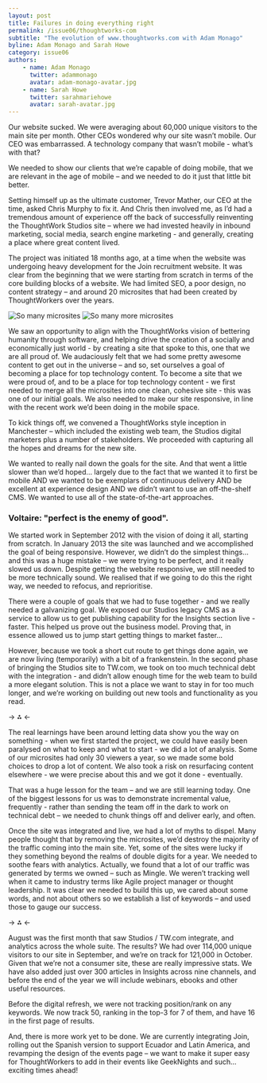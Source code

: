 ```yaml
---
layout: post
title: Failures in doing everything right
permalink: /issue06/thoughtworks-com
subtitle: "The evolution of www.thoughtworks.com with Adam Monago"
byline: Adam Monago and Sarah Howe
category: issue06
authors:
    - name: Adam Monago
      twitter: adammonago
      avatar: adam-monago-avatar.jpg
    - name: Sarah Howe
      twitter: sarahmariehowe
      avatar: sarah-avatar.jpg
---
```

Our website sucked. We were averaging about 60,000 unique visitors to the main site per month. Other CEOs wondered why our site wasn’t mobile. Our CEO was embarrassed. A technology company that wasn’t mobile - what’s with that? 
 
We needed to show our clients that we’re capable of doing mobile, that we are relevant in the age of mobile  – and we needed to do it just that little bit better.
 
Setting himself up as the ultimate customer, Trevor Mather, our CEO at the time, asked Chris Murphy to fix it. And Chris then involved me, as I’d had a tremendous amount of experience off the back of successfully reinventing the ThoughtWork Studios site – where we had invested heavily in inbound marketing, social media, search engine marketing - and generally, creating a place where great content lived.
 
The project was initiated 18 months ago, at a time when the website was undergoing heavy development for the Join recruitment website. It was clear from the beginning that we were starting from scratch in terms of the core building blocks of a website. We had limited SEO, a poor design, no content strategy – and around 20 microsites that had been created by ThoughtWorkers over the years.

![So many microsites](/p2/images/p2-micro.jpg)
![So many more microsites](/p2/images/tw.com/microsites2.jpg)

We saw an opportunity to align with the ThoughtWorks vision of bettering humanity through software, and helping drive the creation of a socially and economically just world - by creating a site that spoke to this, one that we are all proud of. We audaciously felt that we had some pretty awesome content to get out in the universe – and so, set ourselves a goal of becoming a place for top technology content. To become a site that we were proud of, and to be a place for top technology content - we first needed to merge all the microsites into one clean, cohesive site - this was one of our initial goals. We also needed to make our site responsive, in line with the recent work we’d been doing in the mobile space. 

To kick things off, we convened a ThoughtWorks style inception in Manchester – which included the existing web team, the Studios digital marketers plus a number of stakeholders. We proceeded with capturing all the hopes and dreams for the new site.
 
We wanted to really nail down the goals for the site. And that went a little slower than we’d hoped… largely due to the fact that we wanted it to first be mobile AND we wanted to be exemplars of continuous delivery AND be excellent at experience design AND we didn’t want to use an off-the-shelf CMS. We wanted to use all of the state-of-the-art approaches.


### Voltaire: "perfect is the enemy of good". 
We started work in September 2012 with the vision of doing it all, starting from scratch. In January 2013 the site was launched and we accomplished the goal of being responsive. However, we didn’t do the simplest things… and this was a huge mistake – we were trying to be perfect, and it really slowed us down. Despite getting the website responsive, we still needed to be more technically sound. We realised that if we going to do this the right way, we needed to refocus, and reprioritise. 

There were a couple of goals that we had to fuse together - and we really needed a galvanizing goal. We exposed our Studios legacy CMS as a service to allow us to get publishing capability for the Insights section live - faster. This helped us prove out the business model. Proving that, in essence allowed us to jump start getting things to market faster...

However, because we took a short cut route to get things done again, we are now living (temporarily) with a bit of a frankenstein. In the second phase of bringing the Studios site to TW.com, we took on too much technical debt with the integration - and didn’t allow enough time for the web team to build a more elegant solution. This is not a place we want to stay in for too much longer, and we’re working on building out new tools and functionality as you read.  

-> ⁂ <-

The real learnings have been around letting data show you the way on something - when we first started the project, we could have easily been paralysed on what to keep and what to start - we did a lot of analysis. Some of our microsites had only 30 viewers a year, so we made some bold choices to drop a lot of content. We also took a risk on resurfacing content elsewhere - we were precise about this and we got it done - eventually. 

That was a huge lesson for the team – and we are still learning today. One of the biggest lessons for us was to demonstrate incremental value, frequently - rather than sending the team off in the dark to work on technical debt – we needed to chunk things off and deliver early, and often. 

Once the site was integrated and live, we had a lot of myths to dispel. Many people thought that by removing the microsites, we’d destroy the majority of the traffic coming into the main site. Yet, some of the sites were lucky if they something beyond the realms of double digits for a year. We needed to soothe fears with analytics. Actually, we found that a lot of our traffic was generated by terms we owned – such as Mingle. We weren’t tracking well when it came to industry terms like Agile project manager or thought leadership. It was clear we needed to build this up, we cared about some words, and not about others so we establish a list of keywords – and used those to gauge our success. 

-> ⁂ <-

August was the first month that saw Studios / TW.com integrate, and analytics across the whole suite. The results? We had over 114,000 unique visitors to our site in September, and we’re on track for 121,000 in October. Given that we’re not a consumer site, these are really impressive stats.  We have also added just over 300 articles in Insights across nine channels, and before the end of the year we will include webinars, ebooks and other useful resources. 

Before the digital refresh, we were not tracking position/rank on any keywords. We now track 50, ranking in the top-3 for 7 of them, and have 16 in the first page of results.
 
And, there is more work yet to be done. We are currently integrating Join, rolling out the Spanish version to support Ecuador and Latin America, and revamping the design of the events page – we want to make it super easy for ThoughtWorkers to add in their events like GeekNights and such… exciting times ahead! 